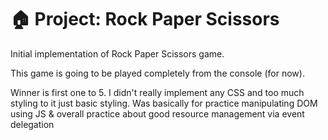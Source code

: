 # 🏠 Project: Rock Paper Scissors
Initial implementation of Rock Paper Scissors game.

This game is going to be played completely from the console (for now).

Winner is first one to 5. I didn't really implement any CSS and too much styling to it just basic styling. Was basically for practice manipulating DOM using JS & overall practice about good resource management via event delegation